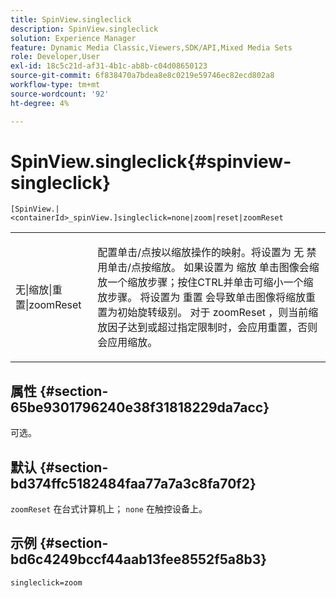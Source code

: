 ```yaml
---
title: SpinView.singleclick
description: SpinView.singleclick
solution: Experience Manager
feature: Dynamic Media Classic,Viewers,SDK/API,Mixed Media Sets
role: Developer,User
exl-id: 18c5c21d-af31-4b1c-ab8b-c04d08650123
source-git-commit: 6f838470a7bdea8e8c0219e59746ec82ecd802a8
workflow-type: tm+mt
source-wordcount: '92'
ht-degree: 4%

---
```


# SpinView.singleclick{#spinview-singleclick}

`[SpinView.|<containerId>_spinView.]singleclick=none|zoom|reset|zoomReset`

<table id="table_0824E332DF1340A2ABC40A3EB428F2D0"> 
 <tbody> 
  <tr> 
   <td colname="col1"> <p> <span class="codeph"> 无|缩放|重置|zoomReset </span> </p> </td> 
   <td colname="col2"> <p> 配置单击/点按以缩放操作的映射。将设置为 <span class="codeph"> 无 </span> 禁用单击/点按缩放。 如果设置为 <span class="codeph"> 缩放 </span> 单击图像会缩放一个缩放步骤；按住CTRL并单击可缩小一个缩放步骤。 将设置为 <span class="codeph"> 重置 </span> 会导致单击图像将缩放重置为初始旋转级别。 对于 <span class="codeph"> zoomReset </span>，则当前缩放因子达到或超过指定限制时，会应用重置，否则会应用缩放。 </p> </td> 
  </tr> 
 </tbody> 
</table>

## 属性 {#section-65be9301796240e38f31818229da7acc}

可选。

## 默认 {#section-bd374ffc5182484faa77a7a3c8fa70f2}

`zoomReset` 在台式计算机上； `none` 在触控设备上。

## 示例 {#section-bd6c4249bccf44aab13fee8552f5a8b3}

`singleclick=zoom`
